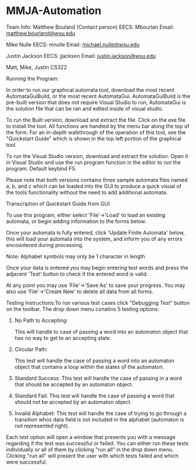 # MMJA-Automation

Team Info:
Matthew Bouland (Contact person)
EECS: Mbourlan
Email: matthew.bourland@wsu.edu

Mike Nulle
EECS: mnulle
Email: michael.nulle@wsu.edu

Justin Jackson
EECS: jjackson
Email: justin.jackson@wsu.edu

Matt, Mike, Justin CS322



Running the Program:

In order to run our graphical automata tool, download the most recent AutomataGuiBuild, or the most recent AutomataGui. AutomataGuiBuild is the pre-built version that does not require Visual Studio to run, AutomataGui is the solution file that can be ran and edited inside of visual studio.

To run the Built version, download and extract the file. Click on the exe file to install the tool. All functions are handled by the menu bar along the top of the form. For an in-depth walkthrough of the operation of this tool, see the "Quickstart Guide" which is shown in the top left portion of the graphical tool.

To run the Visual Studio version, download and extract the solution. Open it in Visual Studio and use the run program function in the editor to run the program. Default keybind F5.

Please note that both versions contains three sample automata files named a, b, and c which can be loaded into the GUI to produce a quick visual of the tools functionality without the need to add additional automata.

Transcription of Quickstart Guide from GUI

To use this program, either select 'File'->'Load' to load an existing automata, or begin adding information to the forms below.

Once your automata is fully entered, click 'Update Finite Automata' below, this will load your automata into the system, and inform you of any errors encountered during processing. 

Note: Alphabet symbols may only be 1 character in length

Once your data is entered you may begin entering test words and press the adjacent 'Test' button to check if the entered word is valid.

At any point you may use 'File'->'Save As' to save your progress. You may also use 'File'->'Create New' to delete all data from all forms.

Testing Instructions:To run various test cases click "Debugging Test" button on the toolbar. The drop down menu conatins 5 testing options: 

1) No Path to Accepting:

   This will handle to case of passing a word into an automaton object that has no way to get to an accepting state.
2) Circular Path:

   This test will handle the case of passing a word into an automaton object that contains a loop within the states 
   of the automaton.
   
3) Standard Success:
   This test will handle the case of passing in a word that should be accepted by an automaton object.
   
4) Standard Fail:
   This test will handle the case of passing a word that should not be accepted by an automaton object.
   
5) Invalid Alphabet:
   This test will handle the case of trying to go through a transition whos data field is not included in the 
   alphabet (automaton is not represented right).
   
Each test option will open a window that presents you with a message regarding if the test was successful or failed. You can either run these tests individually or all of them by clicking "run all" in the drop down menu. Clicking "run all" will present the user with which tests failed and which were successful.
